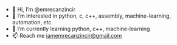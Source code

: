 - 👋 Hi, I’m @emrecanzincir
- 👀 I’m interested in python, c, c++, assembly, machine-learning, automation, etc.
- 🌱 I’m currently learning python, c++, machine-learning
- 📫 Reach me iamemrecanzincir@gmail.com

<!---
emrecanzincir/emrecanzincir is a ✨ special ✨ repository because its `README.md` (this file) appears on your GitHub profile.
You can click the Preview link to take a look at your changes.
--->
